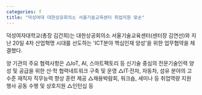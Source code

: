```yaml
---
categories: f
title: "덕성여대 대한상공회의소 서울기술교육센터 취업지원 맞손"
---
```







덕성여자대학교(총장 김건희)는 대한상공회의소 서울기술교육센터(센터장 김연선)와 지난 20일 4차 산업혁명 시대를 선도하는 &#39;ICT분야 핵심인재 양성&#39;을 위한 업무협약을 체결했다.

양 기관의 주요 협력사항은 △IoT, AI, 스마트팩토리 등 신기술 중심의 전문기술인력 양성 및 공급을 위한 산&middot;학 협력네트워크 구축 및 운영 △IT&middot;전자, 자동차, 섬유 분야의 고수준 재직자 직무능력 향상 훈련 제공 △채용박람회, 워크숍, 세미나 등 취업역량 지원 행사 공동 수행 및 상호지원 △인턴십 등